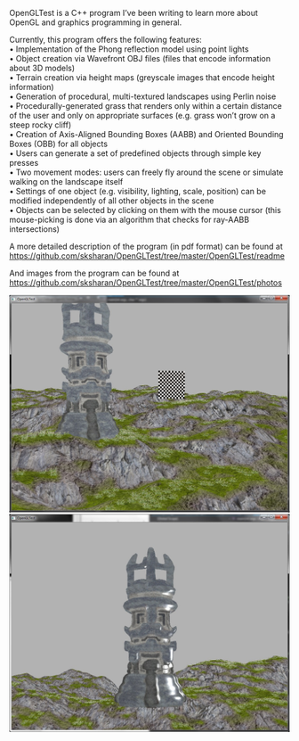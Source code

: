 
OpenGLTest is a C++ program I’ve been writing to learn more about OpenGL and graphics programming in general.

Currently, this program offers the following features:
<br>•	Implementation of the Phong reflection model using point lights
<br>•	Object creation via Wavefront OBJ files (files that encode information about 3D models)
<br>•	Terrain creation via height maps (greyscale images that encode height information)
<br>•	Generation of procedural, multi-textured landscapes using Perlin noise
<br>•	Procedurally-generated grass that renders only within a certain distance of the user and only on appropriate surfaces (e.g. grass won’t grow on a steep rocky cliff)
<br>•	Creation of Axis-Aligned Bounding Boxes (AABB) and Oriented Bounding Boxes (OBB) for all objects
<br>•	Users can generate a set of predefined objects through simple key presses
<br>•	Two movement modes: users can freely fly around the scene or simulate walking on the landscape itself
<br>•	Settings of one object (e.g. visibility, lighting, scale, position) can be modified independently of all other objects in the scene
<br>•	Objects can be selected by clicking on them with the mouse cursor (this mouse-picking is done via an algorithm that checks for ray-AABB intersections)<br/>

A more detailed description of the program (in pdf format) can be found at https://github.com/sksharan/OpenGLTest/tree/master/OpenGLTest/readme

And images from the program can be found at
https://github.com/sksharan/OpenGLTest/tree/master/OpenGLTest/photos

![](https://github.com/sksharan/OpenGLTest/blob/master/OpenGLTest/photos/scene.jpg)
![](https://github.com/sksharan/OpenGLTest/blob/master/OpenGLTest/photos/pointlight.jpg)
